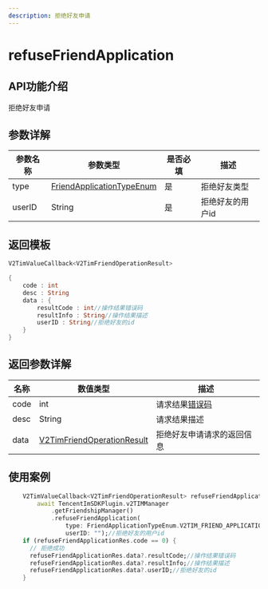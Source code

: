 ```yaml
---
description: 拒绝好友申请
---
```


# refuseFriendApplication

## API功能介绍

拒绝好友申请

## 参数详解

| 参数名称   | 参数类型                                          | 是否必填 | 描述        |
| ------ | --------------------------------------------- | ---- | --------- |
| type   | [FriendApplicationTypeEnum](broken-reference) | 是    | 拒绝好友类型    |
| userID | String                                        | 是    | 拒绝好友的用户id |

## 返回模板

```dart
V2TimValueCallback<V2TimFriendOperationResult>

{
    code : int
    desc : String
    data : {
        resultCode : int//操作结果错误码
        resultInfo : String//操作结果描述
        userID : String//拒绝好友的id
    }
}
```

## 返回参数详解

| 名称   | 数值类型                                           | 描述                                                             |
| ---- | ---------------------------------------------- | -------------------------------------------------------------- |
| code | int                                            | 请求结果[错误码](https://cloud.tencent.com/document/product/269/1671) |
| desc | String                                         | 请求结果描述                                                         |
| data | [V2TimFriendOperationResult](broken-reference) | 拒绝好友申请请求的返回信息                                                  |

## 使用案例  &#x20;

```dart
    V2TimValueCallback<V2TimFriendOperationResult> refuseFriendApplicationRes =
        await TencentImSDKPlugin.v2TIMManager
            .getFriendshipManager()
            .refuseFriendApplication(
                type: FriendApplicationTypeEnum.V2TIM_FRIEND_APPLICATION_BOTH,//拒绝好友类型
                userID: "");//拒绝好友的用户id
    if (refuseFriendApplicationRes.code == 0) {
      // 拒绝成功
      refuseFriendApplicationRes.data?.resultCode;//操作结果错误码
      refuseFriendApplicationRes.data?.resultInfo;//操作结果描述
      refuseFriendApplicationRes.data?.userID;//拒绝好友的id
    }
```
